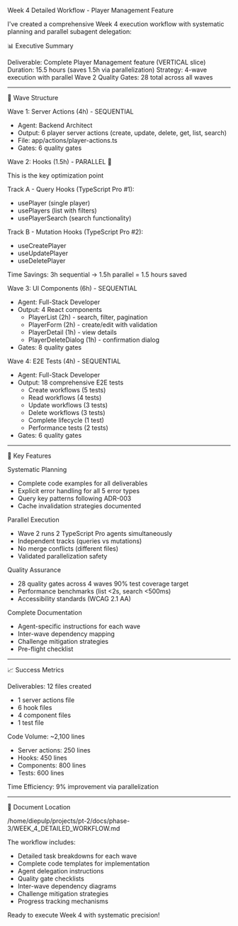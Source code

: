 Week 4 Detailed Workflow - Player Management Feature

  I've created a comprehensive Week 4 execution workflow with systematic planning and parallel subagent delegation:

  📊 Executive Summary

  Deliverable: Complete Player Management feature (VERTICAL slice)
  Duration: 15.5 hours (saves 1.5h via parallelization)
  Strategy: 4-wave execution with parallel Wave 2
  Quality Gates: 28 total across all waves

  ---
  🌊 Wave Structure

  Wave 1: Server Actions (4h) - SEQUENTIAL

  - Agent: Backend Architect
  - Output: 6 player server actions (create, update, delete, get, list, search)
  - File: app/actions/player-actions.ts
  - Gates: 6 quality gates

  Wave 2: Hooks (1.5h) - PARALLEL 🚀

  This is the key optimization point

  Track A - Query Hooks (TypeScript Pro #1):
  - usePlayer (single player)
  - usePlayers (list with filters)
  - usePlayerSearch (search functionality)

  Track B - Mutation Hooks (TypeScript Pro #2):
  - useCreatePlayer
  - useUpdatePlayer
  - useDeletePlayer

  Time Savings: 3h sequential → 1.5h parallel = 1.5 hours saved

  Wave 3: UI Components (6h) - SEQUENTIAL

  - Agent: Full-Stack Developer
  - Output: 4 React components
    - PlayerList (2h) - search, filter, pagination
    - PlayerForm (2h) - create/edit with validation
    - PlayerDetail (1h) - view details
    - PlayerDeleteDialog (1h) - confirmation dialog
  - Gates: 8 quality gates

  Wave 4: E2E Tests (4h) - SEQUENTIAL

  - Agent: Full-Stack Developer
  - Output: 18 comprehensive E2E tests
    - Create workflows (5 tests)
    - Read workflows (4 tests)
    - Update workflows (3 tests)
    - Delete workflows (3 tests)
    - Complete lifecycle (1 test)
    - Performance tests (2 tests)
  - Gates: 6 quality gates

  ---
  🎯 Key Features

  Systematic Planning

  - Complete code examples for all deliverables
  - Explicit error handling for all 5 error types
  - Query key patterns following ADR-003
  - Cache invalidation strategies documented

  Parallel Execution

  - Wave 2 runs 2 TypeScript Pro agents simultaneously
  - Independent tracks (queries vs mutations)
  - No merge conflicts (different files)
  - Validated parallelization safety

  Quality Assurance

  - 28 quality gates across 4 waves
  90% test coverage target
  - Performance benchmarks (list <2s, search <500ms)
  - Accessibility standards (WCAG 2.1 AA)

  Complete Documentation

  - Agent-specific instructions for each wave
  - Inter-wave dependency mapping
  - Challenge mitigation strategies
  - Pre-flight checklist

  ---
  📈 Success Metrics

  Deliverables: 12 files created
  - 1 server actions file
  - 6 hook files
  - 4 component files
  - 1 test file

  Code Volume: ~2,100 lines
  - Server actions: 250 lines
  - Hooks: 450 lines
  - Components: 800 lines
  - Tests: 600 lines

  Time Efficiency: 9% improvement via parallelization

  ---
  🔗 Document Location

  /home/diepulp/projects/pt-2/docs/phase-3/WEEK_4_DETAILED_WORKFLOW.md

  The workflow includes:
  - Detailed task breakdowns for each wave
  - Complete code templates for implementation
  - Agent delegation instructions
  - Quality gate checklists
  - Inter-wave dependency diagrams
  - Challenge mitigation strategies
  - Progress tracking mechanisms

  Ready to execute Week 4 with systematic precision!